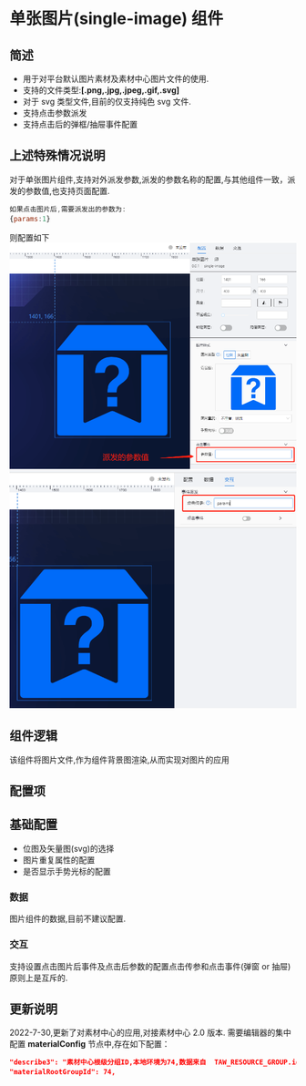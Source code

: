 # 单张图片(single-image) 组件

## 简述

-   用于对平台默认图片素材及素材中心图片文件的使用.
-   支持的文件类型:**[.png,.jpg,.jpeg,.gif,.svg]**
-   对于 svg 类型文件,目前的仅支持纯色 svg 文件.
-   支持点击参数派发
-   支持点击后的弹框/抽屉事件配置

## 上述特殊情况说明

对于单张图片组件,支持对外派发参数,派发的参数名称的配置,与其他组件一致，派发的参数值,也支持页面配置.

```js
如果点击图片后,需要派发出的参数为:
{params:1}
```

则配置如下 ![参数值配置](./images/i-1.png) ![参数名称配置](./images/i-2.png)

## 组件逻辑

该组件将图片文件,作为组件背景图渲染,从而实现对图片的应用

## 配置项

## 基础配置

-   位图及矢量图(svg)的选择
-   图片重复属性的配置
-   是否显示手势光标的配置

### 数据

图片组件的数据,目前不建议配置.

### 交互

支持设置点击图片后事件及点击后参数的配置点击传参和点击事件(弹窗 or 抽屉)原则上是互斥的.

## 更新说明

2022-7-30,更新了对素材中心的应用,对接素材中心 2.0 版本. 需要编辑器的集中配置 **materialConfig** 节点中,存在如下配置：

```json
"describe3": "素材中心根级分组ID,本地环境为74,数据来自  TAW_RESOURCE_GROUP.id,无特殊要求,可不做修改",
"materialRootGroupId": 74,

```
